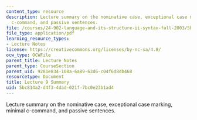 ```yaml
---
content_type: resource
description: Lecture summary on the nominative case, exceptional case marking, minimal
  c-command, and passive sentences.
file: /courses/24-902-language-and-its-structure-ii-syntax-fall-2003/5bc814a2d4f34dad021f7bc0e23b1ad4_ln9Oct_15_sum.pdf
file_type: application/pdf
learning_resource_types:
- Lecture Notes
license: https://creativecommons.org/licenses/by-nc-sa/4.0/
ocw_type: OCWFile
parent_title: Lecture Notes
parent_type: CourseSection
parent_uid: 9281e834-108a-6a89-63d6-c04f6d8db468
resourcetype: Document
title: Lecture 9 Summary
uid: 5bc814a2-d4f3-4dad-021f-7bc0e23b1ad4
---
```

Lecture summary on the nominative case, exceptional case marking, minimal c-command, and passive sentences.